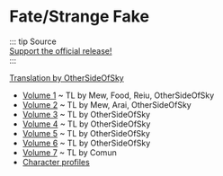 # Fate/Strange Fake  
  
::: tip Source  
[Support the official release!](https://www.amazon.co.jp/-/en/gp/product/B0749RNXW5?ref_=dbs_p_mng_rwt_ser_shvlr&storeType=ebooks)  
:::  
  
[Translation by OtherSideOfSky](https://humbertozero.tumblr.com/post/150696689780/how-to-read-fatestrange-fake-light-novel-read)  
  
* [Volume 1](StrangeFake/Vol-1.md) ~ TL by Mew, Food, Reiu, OtherSideOfSky  
* [Volume 2](StrangeFake/Vol-2.md) ~ TL by Mew, Arai, OtherSideOfSky  
* [Volume 3](StrangeFake/Vol-3.md) ~ TL by OtherSideOfSky  
* [Volume 4](StrangeFake/Vol-4.md) ~ TL by OtherSideOfSky  
* [Volume 5](StrangeFake/Vol-5.md) ~ TL by OtherSideOfSky   
* [Volume 6](StrangeFake/Vol-6.md) ~ TL by OtherSideOfSky  
* [Volume 7](StrangeFake/Vol-7.md) ~ TL by Comun  
* [Character profiles](StrangeFake/profiles.md)  